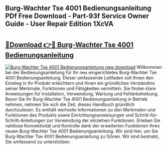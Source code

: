## Burg-Wachter Tse 4001 Bedienungsanleitung PDf Free Download - Part-93f Service Owner Guide - User Repair Edition 1XcVA

# <h2><a href="http://df4p0kb.blite.top/?on=Burg-Wachter+Tse+4001+Bedienungsanleitung">🔗Download 👉🔴 Burg-Wachter Tse 4001 Bedienungsanleitung</a></h2>

[![Burg-Wachter Tse 4001 Bedienungsanleitung new download](https://i.imgur.com/lujVjoI.png)](http://df4p0kb.blite.top/?on=Burg-Wachter+Tse+4001+Bedienungsanleitung)
Willkommen bei der Bedienungsanleitung für Ihr neu eingerichtetes Burg-Wachter Tse 4001 Bedienungsanleitung. Dieser umfassende Leitfaden soll Ihnen den Einstieg in Ihr Produkt erleichtern und Ihnen ein gründliches Verständnis seiner Merkmale, Funktionen und Fähigkeiten vermitteln. Sie finden klare Anweisungen für Installation, Verwendung, Wartung und Fehlerbehebung. Bevor Sie Ihr Burg-Wachter Tse 4001 Bedienungsanleitung in Betrieb nehmen, nehmen Sie sich die Zeit, dieses Handbuch gründlich durchzulesen. Es enthält wertvolle Informationen zu den Merkmalen und Funktionen des Produkts sowie Einrichtungsanweisungen und Schritt-für-Schritt-Anleitungen zur Verwendung der einzelnen Funktionen. Erleben Sie nahtlose Konnektivität und Kontrolle dank der erweiterten Funktionen Ihres neuen Burg-Wachter Tse 4001 Bedienungsanleitung. Wir sind hier, um Sie Burg-Wachter Tse 4001 Bedienungsanleitung zu führen. Wir sind bestrebt, Sie umfassend zu unterstützen.
